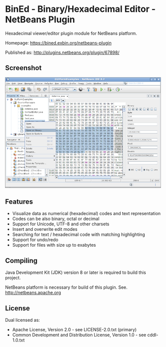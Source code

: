 BinEd - Binary/Hexadecimal Editor - NetBeans Plugin
===================================================

Hexadecimal viewer/editor plugin module for NetBeans platform.

Homepage: https://bined.exbin.org/netbeans-plugin  

Published as: http://plugins.netbeans.org/plugin/67898/  

Screenshot
----------

![BinEd-Editor Screenshot](images/bined-screenshot.png?raw=true)

Features
--------

 - Visualize data as numerical (hexadecimal) codes and text representation
 - Codes can be also binary, octal or decimal
 - Support for Unicode, UTF-8 and other charsets
 - Insert and overwrite edit modes
 - Searching for text / hexadecimal code with matching highlighting
 - Support for undo/redo
 - Support for files with size up to exabytes

Compiling
---------

Java Development Kit (JDK) version 8 or later is required to build this project.

NetBeans platform is necessary for build of this plugin. See. http://netbeans.apache.org  

License
-------

Dual licensed as:

- Apache License, Version 2.0 - see LICENSE-2.0.txt (primary)
- Common Development and Distribution License, Version 1.0 - see cddl-1.0.txt
